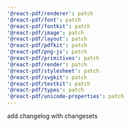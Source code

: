 ```yaml
---
'@react-pdf/renderer': patch
'@react-pdf/font': patch
'@react-pdf/fontkit': patch
'@react-pdf/image': patch
'@react-pdf/layout': patch
'@react-pdf/pdfkit': patch
'@react-pdf/png-js': patch
'@react-pdf/primitives': patch
'@react-pdf/render': patch
'@react-pdf/stylesheet': patch
'@react-pdf/svgkit': patch
'@react-pdf/textkit': patch
'@react-pdf/types': patch
'@react-pdf/unicode-properties': patch
---
```


add changelog with changesets
